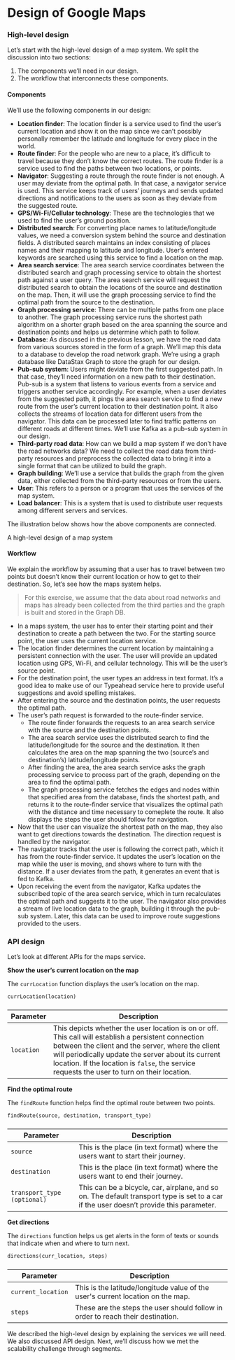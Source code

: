 # Design of Google Maps

### High-level design <a href="#high-level-design-0" id="high-level-design-0"></a>

Let’s start with the high-level design of a map system. We split the discussion into two sections:

1. The components we’ll need in our design.
2. The workflow that interconnects these components.

#### Components <a href="#components-0" id="components-0"></a>

We’ll use the following components in our design:

* **Location finder**: The location finder is a service used to find the user’s current location and show it on the map since we can’t possibly personally remember the latitude and longitude for every place in the world.
* **Route finder**: For the people who are new to a place, it’s difficult to travel because they don’t know the correct routes. The route finder is a service used to find the paths between two locations, or points.
* **Navigator**: Suggesting a route through the route finder is not enough. A user may deviate from the optimal path. In that case, a navigator service is used. This service keeps track of users’ journeys and sends updated directions and notifications to the users as soon as they deviate from the suggested route.
* **GPS/Wi-Fi/Cellular technology**: These are the technologies that we used to find the user’s ground position.
* **Distributed search**: For converting place names to latitude/longitude values, we need a conversion system behind the source and destination fields. A distributed search maintains an index consisting of places names and their mapping to latitude and longitude. User’s entered keywords are searched using this service to find a location on the map.
* **Area search service**: The area search service coordinates between the distributed search and graph processing service to obtain the shortest path against a user query. The area search service will request the distributed search to obtain the locations of the source and destination on the map. Then, it will use the graph processing service to find the optimal path from the source to the destination.
* **Graph processing service**: There can be multiple paths from one place to another. The graph processing service runs the shortest path algorithm on a shorter graph based on the area spanning the source and destination points and helps us determine which path to follow.
* **Database**: As discussed in the previous lesson, we have the road data from various sources stored in the form of a graph. We’ll map this data to a database to develop the road network graph. We’re using a graph database like DataStax Graph to store the graph for our design.
* **Pub-sub system**: Users might deviate from the first suggested path. In that case, they’ll need information on a new path to their destination. Pub-sub is a system that listens to various events from a service and triggers another service accordingly. For example, when a user deviates from the suggested path, it pings the area search service to find a new route from the user’s current location to their destination point. It also collects the streams of location data for different users from the navigator. This data can be processed later to find traffic patterns on different roads at different times. We’ll use Kafka as a pub-sub system in our design.
* **Third-party road data**: How can we build a map system if we don’t have the road networks data? We need to collect the road data from third-party resources and preprocess the collected data to bring it into a single format that can be utilized to build the graph.
* **Graph building**: We’ll use a service that builds the graph from the given data, either collected from the third-party resources or from the users.
* **User**: This refers to a person or a program that uses the services of the map system.
* **Load balancer**: This is a system that is used to distribute user requests among different servers and services.

The illustration below shows how the above components are connected.

A high-level design of a map system

#### Workflow <a href="#workflow-0" id="workflow-0"></a>

We explain the workflow by assuming that a user has to travel between two points but doesn’t know their current location or how to get to their destination. So, let’s see how the maps system helps.

> For this exercise, we assume that the data about road networks and maps has already been collected from the third parties and the graph is built and stored in the Graph DB.

* In a maps system, the user has to enter their starting point and their destination to create a path between the two. For the starting source point, the user uses the current location service.
* The location finder determines the current location by maintaining a persistent connection with the user. The user will provide an updated location using GPS, Wi-Fi, and cellular technology. This will be the user’s source point.
* For the destination point, the user types an address in text format. It’s a good idea to make use of our Typeahead service here to provide useful suggestions and avoid spelling mistakes.
* After entering the source and the destination points, the user requests the optimal path.
* The user’s path request is forwarded to the route-finder service.
  * The route finder forwards the requests to an area search service with the source and the destination points.
  * The area search service uses the distributed search to find the latitude/longitude for the source and the destination. It then calculates the area on the map spanning the two (source’s and destination’s) latitude/longitude points.
  * After finding the area, the area search service asks the graph processing service to process part of the graph, depending on the area to find the optimal path.
  * The graph processing service fetches the edges and nodes within that specified area from the database, finds the shortest path, and returns it to the route-finder service that visualizes the optimal path with the distance and time necessary to comeplete the route. It also displays the steps the user should follow for navigation.
* Now that the user can visualize the shortest path on the map, they also want to get directions towards the destination. The direction request is handled by the navigator.
* The navigator tracks that the user is following the correct path, which it has from the route-finder service. It updates the user’s location on the map while the user is moving, and shows where to turn with the distance. If a user deviates from the path, it generates an event that is fed to Kafka.
* Upon receiving the event from the navigator, Kafka updates the subscribed topic of the area search service, which in turn recalculates the optimal path and suggests it to the user. The navigator also provides a stream of live location data to the graph, building it through the pub-sub system. Later, this data can be used to improve route suggestions provided to the users.

### API design <a href="#api-design-0" id="api-design-0"></a>

Let’s look at different APIs for the maps service.

**Show the user’s current location on the map**

The `currLocation` function displays the user’s location on the map.

```
currLocation(location)
```

###

| **Parameter** | **Description**                                                                                                                                                                                                                                                                                                |
| ------------- | -------------------------------------------------------------------------------------------------------------------------------------------------------------------------------------------------------------------------------------------------------------------------------------------------------------- |
| `location`    | This depicts whether the user location is on or off. This call will establish a persistent connection between the client and the server, where the client will periodically update the server about its current location. If the location is `false`, the service requests the user to turn on their location. |

**Find the optimal route**

The `findRoute` function helps find the optimal route between two points.

```
findRoute(source, destination, transport_type)
```

###

| **Parameter**               | **Description**                                                                                                                         |
| --------------------------- | --------------------------------------------------------------------------------------------------------------------------------------- |
| `source`                    | This is the place (in text format) where the users want to start their journey.                                                         |
| `destination`               | This is the place (in text format) where the users want to end their journey.                                                           |
| `transport_type (optional)` | This can be a bicycle, car, airplane, and so on. The default transport type is set to a car if the user doesn’t provide this parameter. |

**Get directions**

The `directions` function helps us get alerts in the form of texts or sounds that indicate when and where to turn next.

```
directions(curr_location, steps)
```

###

| **Parameter**      | **Description**                                                                 |
| ------------------ | ------------------------------------------------------------------------------- |
| `current_location` | This is the latitude/longitude value of the user's current location on the map. |
| `steps`            | These are the steps the user should follow in order to reach their destination. |

We described the high-level design by explaining the services we will need. We also discussed API design. Next, we’ll discuss how we met the scalability challenge through segments.
